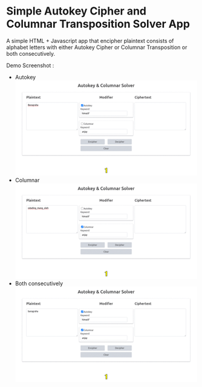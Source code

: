 # Simple Autokey Cipher and Columnar Transposition Solver App

A simple HTML + Javascript app that encipher plaintext consists of alphabet letters with either Autokey Cipher or Columnar Transposition or both consecutively.

Demo Screenshot :
- Autokey
![](img/demo-autokey.gif)
- Columnar
![](img/demo-columnar.gif)
- Both consecutively
![](img/demo-both.gif)